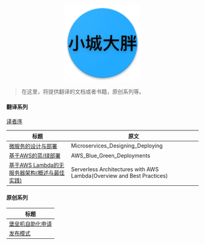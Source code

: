 <p align="center">
   <img width="200" src="avatar.png">
</p>

> 在这里，将提供翻译的文档或者书籍，原创系列等。

#### 翻译系列

[译者序](translator_foreword.md)


|           标题             |             原文             |
| --------------------------| ---------------------------- |
| [微服务的设计与部署](https://github.com/liubq919/microservices-design-deploy_cn)    |  Microservices_Designing_Deploying|
| [基于AWS的蓝/绿部署](https://github.com/liubq919/AWS_Blue_Green_Deployments_cn)    |  AWS_Blue_Green_Deployments|
| [基于AWS Lambda的无服务器架构(概述与最佳实践)]([https://github.com/liubq919/AWS_Blue_Green_Deployments_cn](https://github.com/liubq919/Serverless_Architectures_with_AWS_Lambda_cn))    |  Serverless Architectures with AWS Lambda(Overview and Best Practices)|

#### 原创系列

| 标题                          |
| ---------------------------- |
| [堡垒机自助化申请](https://github.com/liubq919/bhapp-doc)         |
| [发布模式](https://github.com/liubq919/deployment-strategies_cn)         |